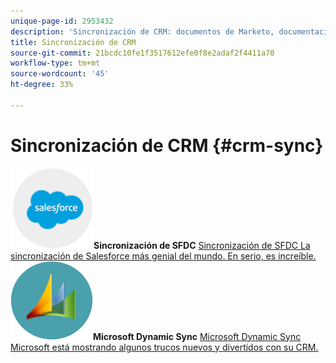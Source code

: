 ```yaml
---
unique-page-id: 2953432
description: 'Sincronización de CRM: documentos de Marketo, documentación del producto'
title: Sincronización de CRM
source-git-commit: 21bcdc10fe1f3517612efe0f8e2adaf2f4411a70
workflow-type: tm+mt
source-wordcount: '45'
ht-degree: 33%

---
```



# Sincronización de CRM {#crm-sync}

**![Sincronización de SFDC](assets/sfdc.png)Sincronización de SFDC** [Sincronización de SFDC La sincronización de Salesforce más genial del mundo. En serio, es increíble.](https://docs.marketo.com/display/DOCS/Salesforce+Sync)     **![Microsoft Dynamic Sync](assets/dynamics.png)Microsoft Dynamic Sync** [Microsoft Dynamic Sync Microsoft está mostrando algunos trucos nuevos y divertidos con su CRM.](https://docs.marketo.com/display/DOCS/Microsoft+Dynamics+Sync)
